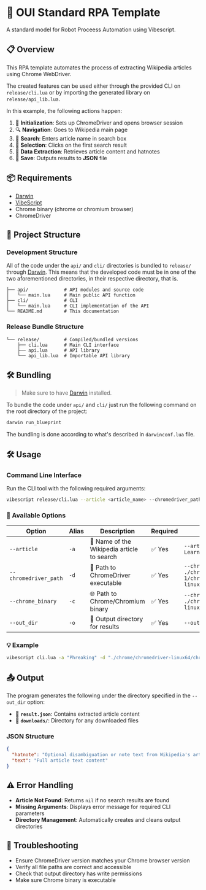 # 🤖 OUI Standard RPA Template

A standard model for Robot Proceess Automation using Vibescript.

## 📋 Overview

This RPA template automates the process of extracting Wikipedia articles using Chrome WebDriver.

The created features can be used either through the provided CLI on `release/cli.lua` or by importing the generated library on `release/api_lib.lua`.

In this example, the following actions happen:

1. 🚀 **Initialization**: Sets up ChromeDriver and opens browser session
2. 🔍 **Navigation**: Goes to Wikipedia main page
3. 🔎 **Search**: Enters article name in search box
4. 📰 **Selection**: Clicks on the first search result
5. 📄 **Data Extraction**: Retrieves article content and hatnotes
6. 💾 **Save**: Outputs results to **JSON** file

## 📦 Requirements

- [Darwin](https://github.com/OUIsolutions/Darwin#-installation)
- [VibeScript](https://github.com/ouisolutions/vibescript#-installation)
- Chrome binary (chrome or chromium browser)
- ChromeDriver

## 📁 Project Structure

### Development Structure

All of the code under the `api/` and `cli/` directories is bundled to `release/` through [Darwin](https://github.com/OUIsolutions/Darwin/). This means that the developed code must be in one of the two aforementioned directories, in their respective directory, that is.

```
├── api/             # API modules and source code
│   └── main.lua     # Main public API function
├── cli/             # CLI
│   └── main.lua     # CLI implementation of the API
└── README.md        # This documentation
```

### Release Bundle Structure

```
└── release/         # Compiled/bundled versions
    ├── cli.lua      # Main CLI interface
    ├── api.lua      # API library
    └── api_lib.lua  # Importable API library
```

## 🛠️ Bundling

> Make sure to have [Darwin](https://github.com/OUIsolutions/Darwin/) installed.

To bundle the code under `api/` and `cli/` just run the following command on the root directory of the project:

```bash
darwin run_blueprint
```

The bundling is done according to what's described in `darwinconf.lua` file.

## 🛠️ Usage

### Command Line Interface

Run the CLI tool with the following required arguments:

```bash
vibescript release/cli.lua --article <article_name> --chromedriver_path <path> --chrome_binary <path> --out_dir <path>
```

### 📝 Available Options

| Option                | Alias | Description                                | Required | Example                                                            |
| --------------------- | ----- | ------------------------------------------ | -------- | ------------------------------------------------------------------ |
| `--article`           | `-a`  | 📰 Name of the Wikipedia article to search | ✅ Yes   | `--article "Machine Learning"`                                     |
| `--chromedriver_path` | `-d`  | 🚗 Path to ChromeDriver executable         | ✅ Yes   | `--chromedriver_path ./chrome-1/chromedriver-linux64/chromedriver` |
| `--chrome_binary`     | `-c`  | 🌐 Path to Chrome/Chromium binary          | ✅ Yes   | `--chrome_binary ./chrome-1/chrome-linux64/chrome`                 |
| `--out_dir`           | `-o`  | 📁 Output directory for results            | ✅ Yes   | `--out_dir "./data"`                                               |

### 💡 Example

```bash
vibescript cli.lua -a "Phreaking" -d "./chrome/chromedriver-linux64/chromedriver" -c "./chrome/chrome-linux64/chrome" -o "./data"
```

## 📤 Output

The program generates the following under the directory specified in the `--out_dir` option:

- 📄 **`result.json`**: Contains extracted article content
- 📁 **`downloads/`**: Directory for any downloaded files

### JSON Structure

```json
{
  "hatnote": "Optional disambiguation or note text from Wikipedia's article",
  "text": "Full article text content"
}
```

## ⚠️ Error Handling

- **Article Not Found**: Returns `nil` if no search results are found
- **Missing Arguments**: Displays error message for required CLI parameters
- **Directory Management**: Automatically creates and cleans output directories

## 🐛 Troubleshooting

- Ensure ChromeDriver version matches your Chrome browser version
- Verify all file paths are correct and accessible
- Check that output directory has write permissions
- Make sure Chrome binary is executable
